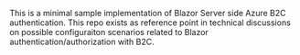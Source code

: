 This is a minimal sample implementation of Blazor Server side Azure B2C authentication. This repo exists as reference point in technical discussions on possible configuraiton scenarios related to Blazor authentication/authorization with B2C.
